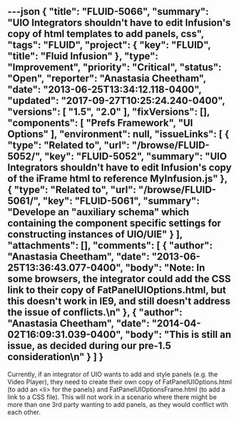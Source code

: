 ---json
{
  "title": "FLUID-5066",
  "summary": "UIO Integrators shouldn't have to edit Infusion's copy of html templates to add panels, css",
  "tags": "FLUID",
  "project": {
    "key": "FLUID",
    "title": "Fluid Infusion"
  },
  "type": "Improvement",
  "priority": "Critical",
  "status": "Open",
  "reporter": "Anastasia Cheetham",
  "date": "2013-06-25T13:34:12.118-0400",
  "updated": "2017-09-27T10:25:24.240-0400",
  "versions": [
    "1.5",
    "2.0"
  ],
  "fixVersions": [],
  "components": [
    "Prefs Framework",
    "UI Options"
  ],
  "environment": null,
  "issueLinks": [
    {
      "type": "Related to",
      "url": "/browse/FLUID-5052/",
      "key": "FLUID-5052",
      "summary": "UIO Integrators shouldn't have to edit Infusion's copy of the iFrame html to reference MyInfusion.js"
    },
    {
      "type": "Related to",
      "url": "/browse/FLUID-5061/",
      "key": "FLUID-5061",
      "summary": "Develope an \"auxiliary schema\" which containing the component specific settings for constructing instances of UIO/UIE"
    }
  ],
  "attachments": [],
  "comments": [
    {
      "author": "Anastasia Cheetham",
      "date": "2013-06-25T13:36:43.077-0400",
      "body": "Note: In some browsers, the integrator could add the CSS link to their copy of FatPanelUIOptions.html, but this doesn't work in IE9, and still doesn't address the issue of conflicts.\n"
    },
    {
      "author": "Anastasia Cheetham",
      "date": "2014-04-02T16:09:31.039-0400",
      "body": "This is still an issue, as decided during our pre-1.5 consideration\n"
    }
  ]
}
---
Currently, if an integrator of UIO wants to add and style panels (e.g. the Video Player), they need to create their own copy of FatPanelUIOptions.html (to add an \<li> for the panels) and FatPanelUIOptionsFrame.html (to add a link to a CSS file). This will not work in a scenario where there might be more than one 3rd party wanting to add panels, as they would conflict with each other.

        